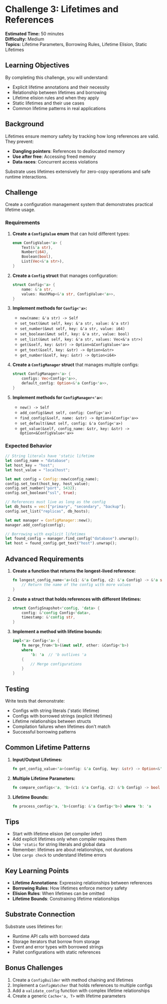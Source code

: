 # Challenge 3: Lifetimes and References

**Estimated Time:** 50 minutes  
**Difficulty:** Medium  
**Topics:** Lifetime Parameters, Borrowing Rules, Lifetime Elision, Static Lifetimes

## Learning Objectives

By completing this challenge, you will understand:
- Explicit lifetime annotations and their necessity
- Relationship between lifetimes and borrowing
- Lifetime elision rules and when they apply
- Static lifetimes and their use cases
- Common lifetime patterns in real applications

## Background

Lifetimes ensure memory safety by tracking how long references are valid. They prevent:
- **Dangling pointers**: References to deallocated memory
- **Use after free**: Accessing freed memory
- **Data races**: Concurrent access violations

Substrate uses lifetimes extensively for zero-copy operations and safe runtime interactions.

## Challenge

Create a configuration management system that demonstrates practical lifetime usage.

### Requirements

1. **Create a `ConfigValue` enum** that can hold different types:
   ```rust
   enum ConfigValue<'a> {
       Text(&'a str),
       Number(i64),
       Boolean(bool),
       List(Vec<&'a str>),
   }
   ```

2. **Create a `Config` struct** that manages configuration:
   ```rust
   struct Config<'a> {
       name: &'a str,
       values: HashMap<&'a str, ConfigValue<'a>>,
   }
   ```

3. **Implement methods for `Config<'a>`:**
   - `new(name: &'a str) -> Self`
   - `set_text(&mut self, key: &'a str, value: &'a str)`
   - `set_number(&mut self, key: &'a str, value: i64)`
   - `set_boolean(&mut self, key: &'a str, value: bool)`
   - `set_list(&mut self, key: &'a str, values: Vec<&'a str>)`
   - `get(&self, key: &str) -> Option<&ConfigValue<'a>>`
   - `get_text(&self, key: &str) -> Option<&str>`
   - `get_number(&self, key: &str) -> Option<i64>`

4. **Create a `ConfigManager` struct** that manages multiple configs:
   ```rust
   struct ConfigManager<'a> {
       configs: Vec<Config<'a>>,
       default_config: Option<&'a Config<'a>>,
   }
   ```

5. **Implement methods for `ConfigManager<'a>`:**
   - `new() -> Self`
   - `add_config(&mut self, config: Config<'a>)`
   - `find_config(&self, name: &str) -> Option<&Config<'a>>`
   - `set_default(&mut self, config: &'a Config<'a>)`
   - `get_value(&self, config_name: &str, key: &str) -> Option<&ConfigValue<'a>>`

### Expected Behavior

```rust
// String literals have 'static lifetime
let config_name = "database";
let host_key = "host";
let host_value = "localhost";

let mut config = Config::new(config_name);
config.set_text(host_key, host_value);
config.set_number("port", 5432);
config.set_boolean("ssl", true);

// References must live as long as the config
let db_hosts = vec!["primary", "secondary", "backup"];
config.set_list("replicas", db_hosts);

let mut manager = ConfigManager::new();
manager.add_config(config);

// Borrowing with explicit lifetimes
let found_config = manager.find_config("database").unwrap();
let host = found_config.get_text("host").unwrap();
```

## Advanced Requirements

1. **Create a function that returns the longest-lived reference:**
   ```rust
   fn longest_config_name<'a>(c1: &'a Config, c2: &'a Config) -> &'a str {
       // Return the name of the config with more values
   }
   ```

2. **Create a struct that holds references with different lifetimes:**
   ```rust
   struct ConfigSnapshot<'config, 'data> {
       config: &'config Config<'data>,
       timestamp: &'config str,
   }
   ```

3. **Implement a method with lifetime bounds:**
   ```rust
   impl<'a> Config<'a> {
       fn merge_from<'b>(&mut self, other: &Config<'b>) 
       where 
           'b: 'a  // 'b outlives 'a
       {
           // Merge configurations
       }
   }
   ```

## Testing

Write tests that demonstrate:
- Configs with string literals ('static lifetime)
- Configs with borrowed strings (explicit lifetimes)
- Lifetime relationships between structs
- Compilation failures when lifetimes don't match
- Successful borrowing patterns

## Common Lifetime Patterns

1. **Input/Output Lifetimes:**
   ```rust
   fn get_config_value<'a>(config: &'a Config, key: &str) -> Option<&'a str>
   ```

2. **Multiple Lifetime Parameters:**
   ```rust
   fn compare_configs<'a, 'b>(c1: &'a Config, c2: &'b Config) -> bool
   ```

3. **Lifetime Bounds:**
   ```rust
   fn process_config<'a, 'b>(config: &'a Config<'b>) where 'b: 'a
   ```

## Tips

- Start with lifetime elision (let compiler infer)
- Add explicit lifetimes only when compiler requires them
- Use `'static` for string literals and global data
- Remember: lifetimes are about relationships, not durations
- Use `cargo check` to understand lifetime errors

## Key Learning Points

- **Lifetime Annotations**: Expressing relationships between references
- **Borrowing Rules**: How lifetimes enforce memory safety
- **Elision Rules**: When lifetimes can be omitted
- **Lifetime Bounds**: Constraining lifetime relationships

## Substrate Connection

Substrate uses lifetimes for:
- Runtime API calls with borrowed data
- Storage iterators that borrow from storage
- Event and error types with borrowed strings
- Pallet configurations with static references

## Bonus Challenges

1. Create a `ConfigBuilder` with method chaining and lifetimes
2. Implement a `ConfigWatcher` that holds references to multiple configs
3. Add a `validate_config` function with complex lifetime relationships
4. Create a generic `Cache<'a, T>` with lifetime parameters